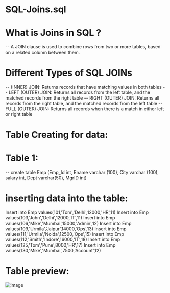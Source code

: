 # SQL-Joins.sql
# What is Joins in SQL ?
-- A JOIN clause is used to combine rows from two or more tables, based on a related column between them.
# Different Types of SQL JOINs
-- (INNER) JOIN: Returns records that have matching values in both tables
-- LEFT (OUTER) JOIN: Returns all records from the left table, and the matched records from the right table
-- RIGHT (OUTER) JOIN: Returns all records from the right table, and the matched records from the left table
-- FULL (OUTER) JOIN: Returns all records when there is a match in either left or right table

# Table Creating for data:
# Table 1:
-- create table Emp (Emp_Id int, Ename varchar (100), City varchar (100), salary int, Dept varchar(50), MgrID int)
# inserting data into the table:
Insert into Emp values(101,'Tom','Delhi',12000,'HR',11)
Insert into Emp values(103,'John','Delhi',12000,'IT',11)
Insert into Emp values(106,'Mike','Mumbai',15000,'Admin',12)
Insert into Emp values(109,'Urmila','Jaipur',14000,'Ops',13)
Insert into Emp values(111,'Urmila','Noida',12500,'Ops',15)
Insert into Emp values(112,'Smith','Indore',16000,'IT',18)
Insert into Emp values(125,'Tom','Pune',8000,'HR',17)
Insert into Emp values(130,'Mike','Mumbai',7500,'Account',12)

# Table preview: 

![image](https://github.com/Animeshkumarsaini/SQL-Joins.sql/assets/143740775/d0c621fc-c2f0-4cb2-a7f6-04b989a98c97)

